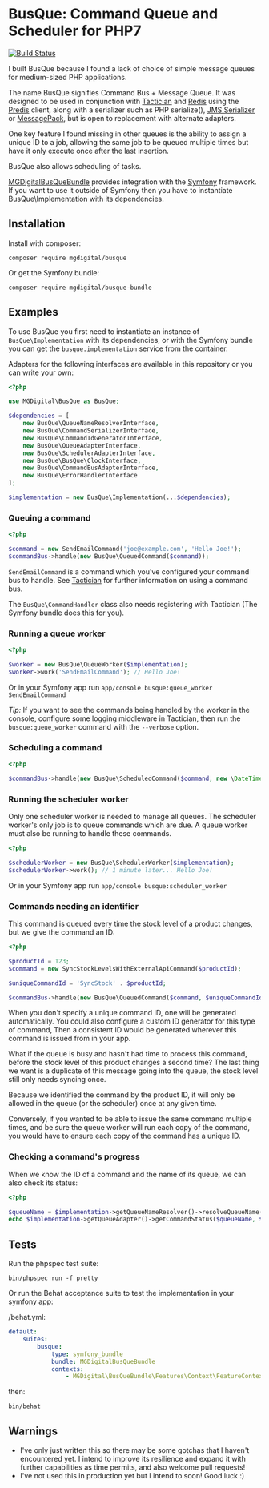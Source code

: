 BusQue: Command Queue and Scheduler for PHP7
============================================

[![Build Status](https://travis-ci.org/mgdigital/BusQue.svg?branch=master)](https://travis-ci.org/mgdigital/BusQue)

I built BusQue because I found a lack of choice of simple message queues for medium-sized PHP applications.

The name BusQue signifies Command Bus + Message Queue. It was designed to be used in conjunction with [Tactician](https://github.com/thephpleague/tactician) and [Redis](http://redis.io/) using the [Predis](https://github.com/nrk/predis) client, along with a serializer such as PHP serialize(), [JMS Serializer](https://github.com/schmittjoh/serializer) or [MessagePack](https://github.com/rybakit/msgpack.php), but is open to replacement with alternate adapters.

One key feature I found missing in other queues is the ability to assign a unique ID to a job, allowing the same job to be queued multiple times but have it only execute once after the last insertion.

BusQue also allows scheduling of tasks.

[MGDigitalBusQueBundle](https://github.com/mgdigital/BusQueBundle) provides integration with the [Symfony](http://symfony.com/) framework. If you want to use it outside of Symfony then you have to instantiate BusQue\Implementation with its dependencies.


Installation
------------

Install with composer:

    composer require mgdigital/busque
    
Or get the Symfony bundle:

    composer require mgdigital/busque-bundle


Examples
--------

To use BusQue you first need to instantiate an instance of `BusQue\Implementation` with its dependencies, or with the Symfony bundle you can get the `busque.implementation` service from the container.

Adapters for the following interfaces are available in this repository or you can write your own:
 
```php
<?php

use MGDigital\BusQue as BusQue;

$dependencies = [
    new BusQue\QueueNameResolverInterface,
    new BusQue\CommandSerializerInterface,
    new BusQue\CommandIdGeneratorInterface,
    new BusQue\QueueAdapterInterface,
    new BusQue\SchedulerAdapterInterface,
    new BusQue\BusQue\ClockInterface,
    new BusQue\CommandBusAdapterInterface,
    new BusQue\ErrorHandlerInterface
];

$implementation = new BusQue\Implementation(...$dependencies); 
```   


### Queuing a command

```php
<?php

$command = new SendEmailCommand('joe@example.com', 'Hello Joe!');
$commandBus->handle(new BusQue\QueuedCommand($command));
```

`SendEmailCommand` is a command which you've configured your command bus to handle. See [Tactician](https://tactician.thephpleague.com/) for further information on using a command bus.

The `BusQue\CommandHandler` class also needs registering with Tactician (The Symfony bundle does this for you).


### Running a queue worker

```php
<?php

$worker = new BusQue\QueueWorker($implementation);
$worker->work('SendEmailCommand'); // Hello Joe!
```

Or in your Symfony app run `app/console busque:queue_worker SendEmailCommand`

*Tip:* If you want to see the commands being handled by the worker in the console, configure some logging middleware in Tactician, then run the `busque:queue_worker` command with the `--verbose` option.


### Scheduling a command

```php
<?php

$commandBus->handle(new BusQue\ScheduledCommand($command, new \DateTime('+1 minute')));
```


### Running the scheduler worker

Only one scheduler worker is needed to manage all queues. The scheduler worker's only job is to queue commands which are due. A queue worker must also be running to handle these commands.

```php
<?php

$schedulerWorker = new BusQue\SchedulerWorker($implementation);
$schedulerWorker->work(); // 1 minute later... Hello Joe!
```

Or in your Symfony app run `app/console busque:scheduler_worker`


### Commands needing an identifier

This command is queued every time the stock level of a product changes, but we give the command an ID:

```php
<?php

$productId = 123;
$command = new SyncStockLevelsWithExternalApiCommand($productId);

$uniqueCommandId = 'SyncStock' . $productId; 

$commandBus->handle(new BusQue\QueuedCommand($command, $uniqueCommandId));
```

When you don't specify a unique command ID, one will be generated automatically. You could also configure a custom ID generator for this type of command, Then a consistent ID would be generated wherever this command is issued from in your app.

What if the queue is busy and hasn't had time to process this command, before the stock level of this product changes a second time? The last thing we want is a duplicate of this message going into the queue, the stock level still only needs syncing once.

Because we identified the command by the product ID, it will only be allowed in the queue (or the scheduler) once at any given time.

Conversely, if you wanted to be able to issue the same command multiple times, and be sure the queue worker will run each copy of the command, you would have to ensure each copy of the command has a unique ID.


### Checking a command's progress

When we know the ID of a command and the name of its queue, we can also check its status:

```php
<?php

$queueName = $implementation->getQueueNameResolver()->resolveQueueName($command);
echo $implementation->getQueueAdapter()->getCommandStatus($queueName, $uniqueCommandId); // completed
```   


Tests
-----

Run the phpspec test suite:

    bin/phpspec run -f pretty

Or run the Behat acceptance suite to test the implementation in your symfony app:

/behat.yml:

```yaml
default:
    suites:
        busque:
            type: symfony_bundle
            bundle: MGDigitalBusQueBundle
            contexts:
                - MGDigital\BusQueBundle\Features\Context\FeatureContext
```

then:

    bin/behat


Warnings
--------
- I've only just written this so there may be some gotchas that I haven't encountered yet. I intend to improve its resilience and expand it with further capabilities as time permits, and also welcome pull requests!
- I've not used this in production yet but I intend to soon! Good luck :)
